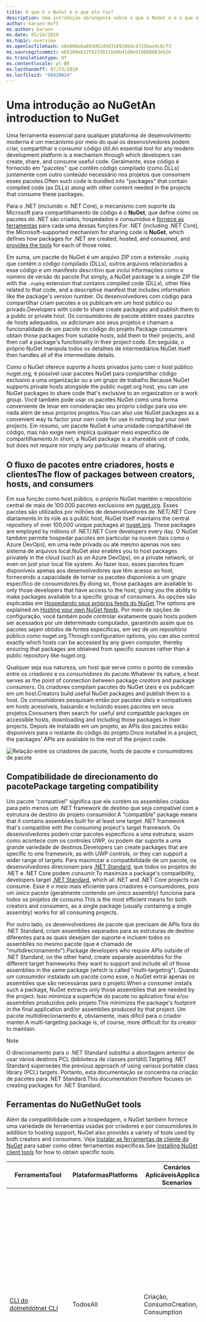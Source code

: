 ```yaml
---
title: O que é o NuGet e o que ele faz?
description: Uma introdução abrangente sobre o que o NuGet é e o que ele faz
author: karann-msft
ms.author: karann
ms.date: 05/24/2019
ms.topic: overview
ms.openlocfilehash: e8e806e0a893d62d9d3189396dc47250ae9c8cf3
ms.sourcegitcommit: e65180e622f6233b51bb0b41d0e919688083eb26
ms.translationtype: HT
ms.contentlocale: pt-BR
ms.lasthandoff: 07/23/2019
ms.locfileid: "68420024"
---
```

# <a name="an-introduction-to-nuget"></a><span data-ttu-id="cb4a9-103">Uma introdução ao NuGet</span><span class="sxs-lookup"><span data-stu-id="cb4a9-103">An introduction to NuGet</span></span>

<span data-ttu-id="cb4a9-104">Uma ferramenta essencial para qualquer plataforma de desenvolvimento moderna é um mecanismo por meio do qual os desenvolvedores podem criar, compartilhar e consumir código útil.</span><span class="sxs-lookup"><span data-stu-id="cb4a9-104">An essential tool for any modern development platform is a mechanism through which developers can create, share, and consume useful code.</span></span> <span data-ttu-id="cb4a9-105">Geralmente, esse código é fornecido em "pacotes" que contêm código compilado (como DLLs) juntamente com outro conteúdo necessário nos projetos que consomem esses pacotes.</span><span class="sxs-lookup"><span data-stu-id="cb4a9-105">Often such code is bundled into "packages" that contain compiled code (as DLLs) along with other content needed in the projects that consume these packages.</span></span>

<span data-ttu-id="cb4a9-106">Para o .NET (incluindo o .NET Core), o mecanismo com suporte da Microsoft para compartilhamento de código é o **NuGet**, que define como os pacotes do .NET são criados, hospedados e consumidos e [fornece as ferramentas](install-nuget-client-tools.md) para cada uma dessas funções.</span><span class="sxs-lookup"><span data-stu-id="cb4a9-106">For .NET (including .NET Core), the Microsoft-supported mechanism for sharing code is **NuGet**, which defines how packages for .NET are created, hosted, and consumed, and [provides the tools](install-nuget-client-tools.md) for each of those roles.</span></span>

<span data-ttu-id="cb4a9-107">Em suma, um pacote do NuGet é um arquivo ZIP com a extensão `.nupkg` que contém o código compilado (DLLs), outros arquivos relacionados a esse código e um manifesto descritivo que inclui informações como o número de versão do pacote.</span><span class="sxs-lookup"><span data-stu-id="cb4a9-107">Put simply, a NuGet package is a single ZIP file with the `.nupkg` extension that contains compiled code (DLLs), other files related to that code, and a descriptive manifest that includes information like the package's version number.</span></span> <span data-ttu-id="cb4a9-108">Os desenvolvedores com código para compartilhar criam pacotes e os publicam em um host público ou privado.</span><span class="sxs-lookup"><span data-stu-id="cb4a9-108">Developers with code to share create packages and publish them to a public or private host.</span></span> <span data-ttu-id="cb4a9-109">Os consumidores de pacote obtêm esses pacotes de hosts adequados, os adicionam aos seus projetos e chamam a funcionalidade de um pacote no código do projeto.</span><span class="sxs-lookup"><span data-stu-id="cb4a9-109">Package consumers obtain those packages from suitable hosts, add them to their projects, and then call a package's functionality in their project code.</span></span> <span data-ttu-id="cb4a9-110">Em seguida, o próprio NuGet manipula todos os detalhes de intermediários.</span><span class="sxs-lookup"><span data-stu-id="cb4a9-110">NuGet itself then handles all of the intermediate details.</span></span>

<span data-ttu-id="cb4a9-111">Como o NuGet oferece suporte a hosts privados junto com o host público nuget.org, é possível usar pacotes NuGet para compartilhar código exclusivo a uma organização ou a um grupo de trabalho.</span><span class="sxs-lookup"><span data-stu-id="cb4a9-111">Because NuGet supports private hosts alongside the public nuget.org host, you can use NuGet packages to share code that's exclusive to an organization or a work group.</span></span> <span data-ttu-id="cb4a9-112">Você também pode usar os pacotes NuGet como uma forma conveniente de levar em consideração seu próprio código para uso em nada além de seus próprios projetos.</span><span class="sxs-lookup"><span data-stu-id="cb4a9-112">You can also use NuGet packages as a convenient way to factor your own code for use in nothing but your own projects.</span></span> <span data-ttu-id="cb4a9-113">Em resumo, um pacote NuGet é uma unidade compartilhável de código, mas não exige nem implica qualquer meio específico de compartilhamento.</span><span class="sxs-lookup"><span data-stu-id="cb4a9-113">In short, a NuGet package is a shareable unit of code, but does not require nor imply any particular means of sharing.</span></span>

## <a name="the-flow-of-packages-between-creators-hosts-and-consumers"></a><span data-ttu-id="cb4a9-114">O fluxo de pacotes entre criadores, hosts e clientes</span><span class="sxs-lookup"><span data-stu-id="cb4a9-114">The flow of packages between creators, hosts, and consumers</span></span>

<span data-ttu-id="cb4a9-115">Em sua função como host público, o próprio NuGet mantém o repositório central de mais de 100.000 pacotes exclusivos em [nuget.org](https://www.nuget.org). Esses pacotes são utilizados por milhões de desenvolvedores de .NET/.NET Core diariamente.</span><span class="sxs-lookup"><span data-stu-id="cb4a9-115">In its role as a public host, NuGet itself maintains the central repository of over 100,000 unique packages at [nuget.org](https://www.nuget.org). These packages are employed by millions of .NET/.NET Core developers every day.</span></span> <span data-ttu-id="cb4a9-116">O NuGet também permite hospedar pacotes em particular na nuvem (tais como o Azure DevOps), em uma rede privada ou até mesmo apenas nos seu sistema de arquivos local.</span><span class="sxs-lookup"><span data-stu-id="cb4a9-116">NuGet also enables you to host packages privately in the cloud (such as on Azure DevOps), on a private network, or even on just your local file system.</span></span> <span data-ttu-id="cb4a9-117">Ao fazer isso, esses pacotes ficam disponíveis apenas aos desenvolvedores que têm acesso ao host, fornecendo a capacidade de tornar os pacotes disponíveis a um grupo específico de consumidores.</span><span class="sxs-lookup"><span data-stu-id="cb4a9-117">By doing so, those packages are available to only those developers that have access to the host, giving you the ability to make packages available to a specific group of consumers.</span></span> <span data-ttu-id="cb4a9-118">As opções são explicadas em [Hospedando seus próprios feeds do NuGet](hosting-packages/overview.md).</span><span class="sxs-lookup"><span data-stu-id="cb4a9-118">The options are explained on [Hosting your own NuGet feeds](hosting-packages/overview.md).</span></span> <span data-ttu-id="cb4a9-119">Por meio de opções de configuração, você também pode controlar exatamente quais hosts podem ser acessados por um determinado computador, garantindo assim que os pacotes sejam obtidos de fontes específicas, em vez de um repositório público como nuget.org.</span><span class="sxs-lookup"><span data-stu-id="cb4a9-119">Through configuration options, you can also control exactly which hosts can be accessed by any given computer, thereby ensuring that packages are obtained from specific sources rather than a public repository like nuget.org.</span></span>

<span data-ttu-id="cb4a9-120">Qualquer seja sua natureza, um host que serve como o ponto de conexão entre os *criadores* e os *consumidores* do pacote.</span><span class="sxs-lookup"><span data-stu-id="cb4a9-120">Whatever its nature, a host serves as the point of connection between package *creators* and package *consumers*.</span></span> <span data-ttu-id="cb4a9-121">Os criadores compilam pacotes do NuGet úteis e os publicam em um host.</span><span class="sxs-lookup"><span data-stu-id="cb4a9-121">Creators build useful NuGet packages and publish them to a host.</span></span> <span data-ttu-id="cb4a9-122">Os consumidores pesquisam então por pacotes úteis e compatíveis em hosts acessíveis, baixando e incluindo esses pacotes em seus projetos.</span><span class="sxs-lookup"><span data-stu-id="cb4a9-122">Consumers then search for useful and compatible packages on accessible hosts, downloading and including those packages in their projects.</span></span> <span data-ttu-id="cb4a9-123">Depois de instalado em um projeto, as APIs dos pacotes estão disponíveis para o restante do código do projeto.</span><span class="sxs-lookup"><span data-stu-id="cb4a9-123">Once installed in a project, the packages' APIs are available to the rest of the project code.</span></span>

![Relação entre os criadores de pacote, hosts de pacote e consumidores de pacote](media/nuget-roles.png)

## <a name="package-targeting-compatibility"></a><span data-ttu-id="cb4a9-125">Compatibilidade de direcionamento do pacote</span><span class="sxs-lookup"><span data-stu-id="cb4a9-125">Package targeting compatibility</span></span>

<span data-ttu-id="cb4a9-126">Um pacote “compatível” significa que ele contém os assemblies criados para pelo menos um .NET framework de destino que seja compatível com a estrutura de destino do projeto consumidor.</span><span class="sxs-lookup"><span data-stu-id="cb4a9-126">A "compatible" package means that it contains assemblies built for at least one target .NET framework that's compatible with the consuming project's target framework.</span></span> <span data-ttu-id="cb4a9-127">Os desenvolvedores podem criar pacotes específicos a uma estrutura, assim como acontece com os controles UWP, ou podem dar suporte a uma grande variedade de destinos.</span><span class="sxs-lookup"><span data-stu-id="cb4a9-127">Developers can create packages that are specific to one framework, as with UWP controls, or they can support a wider range of targets.</span></span> <span data-ttu-id="cb4a9-128">Para maximizar a compatibilidade de um pacote, os desenvolvedores direcionam para [.NET Standard](/dotnet/standard/net-standard), que todos os projetos do .NET e .NET Core podem consumir.</span><span class="sxs-lookup"><span data-stu-id="cb4a9-128">To maximize a package's compatibility, developers target [.NET Standard](/dotnet/standard/net-standard), which all .NET and .NET Core projects can consume.</span></span> <span data-ttu-id="cb4a9-129">Esse é o meio mais eficiente para criadores e consumidores, pois um único pacote (geralmente contendo um único assembly) funciona para todos os projetos de consumo.</span><span class="sxs-lookup"><span data-stu-id="cb4a9-129">This is the most efficient means for both creators and consumers, as a single package (usually containing a single assembly) works for all consuming projects.</span></span>

<span data-ttu-id="cb4a9-130">Por outro lado, os desenvolvedores de pacote que precisam de APIs fora do .NET Standard, criam assemblies separados para as estruturas de destino diferentes para as quais desejam dar suporte e incluem todos os assemblies no mesmo pacote (que é chamado de "multidirecionamento").</span><span class="sxs-lookup"><span data-stu-id="cb4a9-130">Package developers who require APIs outside of .NET Standard, on the other hand, create separate assemblies for the different target frameworks they want to support and include all of those assemblies in the same package (which is called "multi-targeting").</span></span> <span data-ttu-id="cb4a9-131">Quando um consumidor instalado um pacote como esse, o NuGet extrai apenas os assemblies que são necessárias para o projeto.</span><span class="sxs-lookup"><span data-stu-id="cb4a9-131">When a consumer installs such a package, NuGet extracts only those assemblies that are needed by the project.</span></span> <span data-ttu-id="cb4a9-132">Isso minimiza a superfície do pacote no aplicativo final e/ou assemblies produzidos pelo projeto.</span><span class="sxs-lookup"><span data-stu-id="cb4a9-132">This minimizes the package's footprint in the final application and/or assemblies produced by that project.</span></span> <span data-ttu-id="cb4a9-133">Um pacote multidirecionamento é, obviamente, mais difícil para o criador manter.</span><span class="sxs-lookup"><span data-stu-id="cb4a9-133">A multi-targeting package is, of course, more difficult for its creator to maintain.</span></span>

> [!Note]
> <span data-ttu-id="cb4a9-134">O direcionamento para o .NET Standard substitui a abordagem anterior de usar vários destinos PCL (biblioteca de classes portátil).</span><span class="sxs-lookup"><span data-stu-id="cb4a9-134">Targeting .NET Standard supersedes the previous approach of using various portable class library (PCL) targets.</span></span> <span data-ttu-id="cb4a9-135">Portanto, esta documentação se concentra na criação de pacotes para .NET Standard.</span><span class="sxs-lookup"><span data-stu-id="cb4a9-135">This documentation therefore focuses on creating packages for .NET Standard.</span></span>

## <a name="nuget-tools"></a><span data-ttu-id="cb4a9-136">Ferramentas do NuGet</span><span class="sxs-lookup"><span data-stu-id="cb4a9-136">NuGet tools</span></span>

<span data-ttu-id="cb4a9-137">Além da compatibilidade com a hospedagem, o NuGet também fornece uma variedade de ferramentas usadas por criadores e por consumidores.</span><span class="sxs-lookup"><span data-stu-id="cb4a9-137">In addition to hosting support, NuGet also provides a variety of tools used by both creators and consumers.</span></span> <span data-ttu-id="cb4a9-138">Veja [Instalar as ferramentas de cliente do NuGet](install-nuget-client-tools.md) para saber como obter ferramentas específicas.</span><span class="sxs-lookup"><span data-stu-id="cb4a9-138">See [Installing NuGet client tools](install-nuget-client-tools.md) for how to obtain specific tools.</span></span>

| <span data-ttu-id="cb4a9-139">Ferramenta</span><span class="sxs-lookup"><span data-stu-id="cb4a9-139">Tool</span></span> | <span data-ttu-id="cb4a9-140">Plataformas</span><span class="sxs-lookup"><span data-stu-id="cb4a9-140">Platforms</span></span> | <span data-ttu-id="cb4a9-141">Cenários Aplicáveis</span><span class="sxs-lookup"><span data-stu-id="cb4a9-141">Applicable Scenarios</span></span> | <span data-ttu-id="cb4a9-142">DESCRIÇÃO</span><span class="sxs-lookup"><span data-stu-id="cb4a9-142">Description</span></span> |
| --- | --- | --- | --- |
| [<span data-ttu-id="cb4a9-143">CLI do dotnet</span><span class="sxs-lookup"><span data-stu-id="cb4a9-143">dotnet CLI</span></span>](consume-packages/install-use-packages-dotnet-cli.md) | <span data-ttu-id="cb4a9-144">Todos</span><span class="sxs-lookup"><span data-stu-id="cb4a9-144">All</span></span> | <span data-ttu-id="cb4a9-145">Criação, Consumo</span><span class="sxs-lookup"><span data-stu-id="cb4a9-145">Creation, Consumption</span></span> | <span data-ttu-id="cb4a9-146">Ferramenta CLI para bibliotecas .NET Core e .NET Standard, em projetos no estilo SDK que se destinam ao .NET Framework (confira o [atributo do SDK](/dotnet/core/tools/csproj#additions)).</span><span class="sxs-lookup"><span data-stu-id="cb4a9-146">CLI tool for .NET Core and .NET Standard libraries, and for SDK-style projects that target .NET Framework (see [SDK attribute](/dotnet/core/tools/csproj#additions)).</span></span> <span data-ttu-id="cb4a9-147">Fornece certas funcionalidades da CLI do NuGet diretamente na cadeia de ferramentas do .NET Core.</span><span class="sxs-lookup"><span data-stu-id="cb4a9-147">Provides certain NuGet CLI capabilities directly within the .NET Core tool chain.</span></span> <span data-ttu-id="cb4a9-148">Assim como ocorre com a CLI `nuget.exe`, a CLI dotnet não interage com projetos do Visual Studio.</span><span class="sxs-lookup"><span data-stu-id="cb4a9-148">As with the `nuget.exe` CLI, the dotnet CLI does not interact with Visual Studio projects.</span></span> |
| [<span data-ttu-id="cb4a9-149">CLI do nuget.exe</span><span class="sxs-lookup"><span data-stu-id="cb4a9-149">nuget.exe CLI</span></span>](consume-packages/install-use-packages-nuget-cli.md) | <span data-ttu-id="cb4a9-150">Todos</span><span class="sxs-lookup"><span data-stu-id="cb4a9-150">All</span></span> | <span data-ttu-id="cb4a9-151">Criação, Consumo</span><span class="sxs-lookup"><span data-stu-id="cb4a9-151">Creation, Consumption</span></span> | <span data-ttu-id="cb4a9-152">Ferramenta CLI para bibliotecas do .NET Framework e projetos no estilo não SDK que se destinam a bibliotecas do .NET Standard.</span><span class="sxs-lookup"><span data-stu-id="cb4a9-152">CLI tool for .NET Framework libraries and non-SDK-style projects that target .NET Standard libraries.</span></span> <span data-ttu-id="cb4a9-153">Fornece todos os recursos do NuGet, com alguns comandos de que aplicam especificamente aos criadores de pacote, alguns somente aos consumidores e outros a ambos.</span><span class="sxs-lookup"><span data-stu-id="cb4a9-153">Provides all NuGet capabilities, with some commands applying specifically to package creators, some applying only to consumers, and others applying to both.</span></span> <span data-ttu-id="cb4a9-154">Por exemplo, os criadores de pacote usam o comando `nuget pack` para criar um pacote de vários assemblies e arquivos relacionados, os consumidores de pacote usam `nuget install` para incluir pacotes em uma pasta do projeto e todos usam `nuget config` para definir as variáveis de configuração do NuGet.</span><span class="sxs-lookup"><span data-stu-id="cb4a9-154">For example, package creators use the `nuget pack` command to create a package from various assemblies and related files, package consumers use `nuget install` to include packages in a project folder, and everyone uses `nuget config` to set NuGet configuration variables.</span></span> <span data-ttu-id="cb4a9-155">Como uma ferramenta independente de plataforma, a CLI do NuGet não interage com projetos do Visual Studio.</span><span class="sxs-lookup"><span data-stu-id="cb4a9-155">As a platform-agnostic tool, the NuGet CLI does not interact with Visual Studio projects.</span></span> |
| [<span data-ttu-id="cb4a9-156">Console do gerenciador de pacotes</span><span class="sxs-lookup"><span data-stu-id="cb4a9-156">Package Manager Console</span></span>](consume-packages/install-use-packages-powershell.md) | <span data-ttu-id="cb4a9-157">Visual Studio no Windows</span><span class="sxs-lookup"><span data-stu-id="cb4a9-157">Visual Studio on Windows</span></span> | <span data-ttu-id="cb4a9-158">Consumo</span><span class="sxs-lookup"><span data-stu-id="cb4a9-158">Consumption</span></span> | <span data-ttu-id="cb4a9-159">Fornece [comandos do PowerShell](reference/Powershell-Reference.md) para instalar e gerenciar pacotes em projetos do Visual Studio.</span><span class="sxs-lookup"><span data-stu-id="cb4a9-159">Provides [PowerShell commands](reference/Powershell-Reference.md) for installing and managing packages in Visual Studio projects.</span></span> |
| [<span data-ttu-id="cb4a9-160">Interface do usuário do Gerenciador de Pacotes</span><span class="sxs-lookup"><span data-stu-id="cb4a9-160">Package Manager UI</span></span>](consume-packages/install-use-packages-visual-studio.md) | <span data-ttu-id="cb4a9-161">Visual Studio no Windows</span><span class="sxs-lookup"><span data-stu-id="cb4a9-161">Visual Studio on Windows</span></span> | <span data-ttu-id="cb4a9-162">Consumo</span><span class="sxs-lookup"><span data-stu-id="cb4a9-162">Consumption</span></span> | <span data-ttu-id="cb4a9-163">Fornece uma IU fácil de usar para instalar e gerenciar pacotes em projetos do Visual Studio.</span><span class="sxs-lookup"><span data-stu-id="cb4a9-163">Provides an easy-to-use UI for installing and managing packages in Visual Studio projects.</span></span> |
| [<span data-ttu-id="cb4a9-164">Gerenciar a interface do usuário do NuGet</span><span class="sxs-lookup"><span data-stu-id="cb4a9-164">Manage NuGet UI</span></span>](/visualstudio/mac/nuget-walkthrough) | <span data-ttu-id="cb4a9-165">Visual Studio para Mac</span><span class="sxs-lookup"><span data-stu-id="cb4a9-165">Visual Studio for Mac</span></span> | <span data-ttu-id="cb4a9-166">Consumo</span><span class="sxs-lookup"><span data-stu-id="cb4a9-166">Consumption</span></span> | <span data-ttu-id="cb4a9-167">Fornece uma IU fácil de usar para instalar e gerenciar pacotes em projetos do Visual Studio para Mac.</span><span class="sxs-lookup"><span data-stu-id="cb4a9-167">Provide an easy-to-use UI for installing and managing packages in Visual Studio for Mac projects.</span></span> |
| [<span data-ttu-id="cb4a9-168">MSBuild</span><span class="sxs-lookup"><span data-stu-id="cb4a9-168">MSBuild</span></span>](reference/msbuild-targets.md) | <span data-ttu-id="cb4a9-169">Windows</span><span class="sxs-lookup"><span data-stu-id="cb4a9-169">Windows</span></span> | <span data-ttu-id="cb4a9-170">Criação, Consumo</span><span class="sxs-lookup"><span data-stu-id="cb4a9-170">Creation, Consumption</span></span> | <span data-ttu-id="cb4a9-171">Fornece a capacidade de criar e restaurar os pacotes usados em um projeto diretamente por meio da cadeia de ferramentas do MSBuild.</span><span class="sxs-lookup"><span data-stu-id="cb4a9-171">Provides the ability to create packages and restore packages used in a project directly through the MSBuild tool chain.</span></span> |

<span data-ttu-id="cb4a9-172">Como você pode ver, as ferramentas do NuGet com as quais você trabalha dependem muito se você está criando ou consumindo pacotes, e a plataforma de trabalho na qual você está trabalhando.</span><span class="sxs-lookup"><span data-stu-id="cb4a9-172">As you can see, the NuGet tools you work with depend greatly on whether you're creating, consuming, or publishing packages, and the platform on which you're working.</span></span> <span data-ttu-id="cb4a9-173">Os criadores de pacotes normalmente também são consumidores, pois eles aproveitam funcionalidades que existe em outros pacotes do NuGet.</span><span class="sxs-lookup"><span data-stu-id="cb4a9-173">Package creators are typically also consumers, as they build on top of functionality that exists in other NuGet packages.</span></span> <span data-ttu-id="cb4a9-174">E, é claro, esses pacotes podem, por sua vez, depender de outros.</span><span class="sxs-lookup"><span data-stu-id="cb4a9-174">And those packages, of course, may in turn depend on still others.</span></span>

<span data-ttu-id="cb4a9-175">Para saber mais, comece com os artigos [Fluxo de trabalho de criação de pacote](create-packages/Overview-and-Workflow.md) e [Fluxo de trabalho de consumo de pacote](consume-packages/Overview-and-Workflow.md).</span><span class="sxs-lookup"><span data-stu-id="cb4a9-175">For more information, start with the [Package creation workflow](create-packages/Overview-and-Workflow.md) and [Package consumption workflow](consume-packages/Overview-and-Workflow.md) articles.</span></span>

## <a name="managing-dependencies"></a><span data-ttu-id="cb4a9-176">Gerenciamento de dependências</span><span class="sxs-lookup"><span data-stu-id="cb4a9-176">Managing dependencies</span></span>

<span data-ttu-id="cb4a9-177">A capacidade de aproveitar facilmente o trabalho de outras pessoas é um dos recursos mais poderosos de um sistema de gerenciamento de pacotes.</span><span class="sxs-lookup"><span data-stu-id="cb4a9-177">The ability to easily build on the work of others is one of most powerful features of a package management system.</span></span> <span data-ttu-id="cb4a9-178">Da mesma forma, grande parte do que o NuGet faz é gerenciar essa árvore de dependência ou “grafo” em nome de um projeto.</span><span class="sxs-lookup"><span data-stu-id="cb4a9-178">Accordingly, much of what NuGet does is managing that dependency tree or "graph" on behalf of a project.</span></span> <span data-ttu-id="cb4a9-179">Em poucas palavras, você precisa apenas se preocupar com os pacotes que você está usando diretamente em um projeto.</span><span class="sxs-lookup"><span data-stu-id="cb4a9-179">Simply said, you need only concern yourself with those packages that you're directly using in a project.</span></span> <span data-ttu-id="cb4a9-180">Se algum desses pacotes consumir outros pacotes (o que pode, por sua vez, consumir ainda mais), o NuGet cuidará de todas essas dependências de nível inferior.</span><span class="sxs-lookup"><span data-stu-id="cb4a9-180">If any of those packages themselves consume other packages (which can, in turn, consume still others), NuGet takes care of all those down-level dependencies.</span></span>

<span data-ttu-id="cb4a9-181">A imagem a seguir mostra um projeto que depende de cinco pacotes, que por sua vez dependem de muitos outros.</span><span class="sxs-lookup"><span data-stu-id="cb4a9-181">The following image shows a project that depends on five packages, which in turn depend on a number of others.</span></span>

![Um grafo de dependência NuGet de exemplo para um projeto do .NET](media/dependency-graph.png)

<span data-ttu-id="cb4a9-183">Observe que alguns pacotes aparecem várias vezes no grafo de dependência.</span><span class="sxs-lookup"><span data-stu-id="cb4a9-183">Notice that some packages appear multiple times in the dependency graph.</span></span> <span data-ttu-id="cb4a9-184">Por exemplo, há três consumidores diferentes do pacote B e cada consumidor também pode especificar uma versão diferente do pacote (não mostrado).</span><span class="sxs-lookup"><span data-stu-id="cb4a9-184">For example, there are three different consumers of package B, and each consumer might also specify a different version for that package (not shown).</span></span> <span data-ttu-id="cb4a9-185">Isso é uma ocorrência comum, especialmente para pacotes amplamente usados.</span><span class="sxs-lookup"><span data-stu-id="cb4a9-185">This is a common occurrence, especially for widely-used packages.</span></span> <span data-ttu-id="cb4a9-186">Felizmente, o NuGet faz o trabalho duro para determinar exatamente qual versão do Pacote B atende a todos os consumidores.</span><span class="sxs-lookup"><span data-stu-id="cb4a9-186">NuGet fortunately does all the hard work to determine exactly which version of package B satisfies all consumers.</span></span> <span data-ttu-id="cb4a9-187">Em seguida, o NuGet faz o mesmo para todos os outros pacotes, independente da profundidade do grafo de dependência.</span><span class="sxs-lookup"><span data-stu-id="cb4a9-187">NuGet then does the same for all other packages, no matter how deep the dependency graph.</span></span>

<span data-ttu-id="cb4a9-188">Para obter mais detalhes sobre como o NuGet executa esse serviço, consulte [Resolução de dependência](consume-packages/dependency-resolution.md).</span><span class="sxs-lookup"><span data-stu-id="cb4a9-188">For more details on how NuGet performs this service, see [Dependency resolution](consume-packages/dependency-resolution.md).</span></span>

## <a name="tracking-references-and-restoring-packages"></a><span data-ttu-id="cb4a9-189">Rastreando referências e restaurando pacotes</span><span class="sxs-lookup"><span data-stu-id="cb4a9-189">Tracking references and restoring packages</span></span>

<span data-ttu-id="cb4a9-190">Como projetos podem ser movidos facilmente entre os computadores de desenvolvedor, repositórios de controle do código-fonte, servidores de build e assim por diante, é altamente impraticável manter assemblies binários dos pacotes do NuGet diretamente associados a um projeto.</span><span class="sxs-lookup"><span data-stu-id="cb4a9-190">Because projects can easily move between developer computers, source control repositories, build servers, and so forth, it's highly impractical to keep the binary assemblies of NuGet packages directly bound to a project.</span></span> <span data-ttu-id="cb4a9-191">Isso tornaria cada cópia do projeto desnecessariamente sobrecarregada (e, assim, desperdiçaria espaço em repositórios de controle do código-fonte).</span><span class="sxs-lookup"><span data-stu-id="cb4a9-191">Doing so would make each copy of the project unnecessarily bloated (and thereby waste space in source control repositories).</span></span> <span data-ttu-id="cb4a9-192">Também dificultaria muito a atualização de binários de pacote para versões mais recentes, pois as atualizações precisariam ser aplicadas em todas as cópias do projeto.</span><span class="sxs-lookup"><span data-stu-id="cb4a9-192">It would also make it very difficult to update package binaries to newer versions as updates would have to be applied across all copies of the project.</span></span>

<span data-ttu-id="cb4a9-193">Em vez disso, o NuGet mantém uma lista de referências simples dos pacotes dos quais um projeto depende, incluindo dependências de nível superior e inferior.</span><span class="sxs-lookup"><span data-stu-id="cb4a9-193">NuGet instead maintains a simple reference list of the packages upon which a project depends, including both top-level and down-level dependencies.</span></span> <span data-ttu-id="cb4a9-194">Ou seja, sempre que você instala um pacote de algum host em um projeto, o NuGet registra o identificador de pacote e o número de versão nesta lista de referência.</span><span class="sxs-lookup"><span data-stu-id="cb4a9-194">That is, whenever you install a package from some host into a project, NuGet records the package identifier and version number in the reference list.</span></span> <span data-ttu-id="cb4a9-195">(Desinstalar um pacote, é claro, remove-o da lista.) O NuGet, em seguida, fornece um meio para restaurar todos os pacotes referenciados mediante solicitação, conforme descrito em [Restauração do pacote](consume-packages/package-restore.md).</span><span class="sxs-lookup"><span data-stu-id="cb4a9-195">(Uninstalling a package, of course, removes it from the list.) NuGet then provides a means to restore all referenced packages upon request, as described on [Package restore](consume-packages/package-restore.md).</span></span>

![Uma lista de referências de NuGet é criada na instalação do pacote e pode ser usada para restaurar os pacotes em outro lugar](media/nuget-restore.png)

<span data-ttu-id="cb4a9-197">Com apenas a lista de referência, o NuGet pode, então, reinstalar&mdash;ou seja, *restaurar*&mdash;todos os pacotes de hosts públicos e/ou privados a qualquer momento posteriormente.</span><span class="sxs-lookup"><span data-stu-id="cb4a9-197">With only the reference list, NuGet can then reinstall&mdash;that is, *restore*&mdash;all of those packages from public and/or private hosts at any later time.</span></span> <span data-ttu-id="cb4a9-198">Ao confirmar um projeto no controle do código-fonte ou compartilhá-lo de alguma outra forma, você inclui apenas a lista de referências e exclui os binários do pacote (veja [Pacotes e controle do código-fonte](consume-packages/packages-and-source-control.md).)</span><span class="sxs-lookup"><span data-stu-id="cb4a9-198">When committing a project to source control, or sharing it in some other way, you include only the reference list and exclude any package binaries (see [Packages and source control](consume-packages/packages-and-source-control.md).)</span></span>

<span data-ttu-id="cb4a9-199">O computador que recebe um projeto, como um servidor de build obtendo uma cópia do projeto como parte de um sistema de implantação automatizada, simplesmente pede ao NuGet para restaurar as dependências sempre que necessário.</span><span class="sxs-lookup"><span data-stu-id="cb4a9-199">The computer that receives a project, such as a build server obtaining a copy of the project as part of an automated deployment system, simply asks NuGet to restore dependencies whenever they're needed.</span></span> <span data-ttu-id="cb4a9-200">Sistemas de build como o Azure DevOps fornecem etapas de “restauração do NuGet” para essa finalidade exata.</span><span class="sxs-lookup"><span data-stu-id="cb4a9-200">Build systems like Azure DevOps provide "NuGet restore" steps for this exact purpose.</span></span> <span data-ttu-id="cb4a9-201">Da mesma forma, quando os desenvolvedores obtêm uma cópia de um projeto (por exemplo, ao clonar um repositório), eles podem invocar um comando como `nuget restore` (CLI do NuGet), `dotnet restore` (CLI do dotnet) ou `Install-Package` (Console do Gerenciador de Pacotes) para obter todos os pacotes necessários.</span><span class="sxs-lookup"><span data-stu-id="cb4a9-201">Similarly, when developers obtain a copy of a project (as when cloning a repository), they can invoke command like `nuget restore` (NuGet CLI), `dotnet restore` (dotnet CLI), or `Install-Package` (Package Manager Console) to obtain all the necessary packages.</span></span> <span data-ttu-id="cb4a9-202">O Visual Studio, por sua vez, restaura automaticamente os pacotes ao compilar um projeto (contanto que a restauração automática esteja ativada, conforme descrito em [Restauração de pacote](consume-packages/package-restore.md)).</span><span class="sxs-lookup"><span data-stu-id="cb4a9-202">Visual Studio, for its part, automatically restores packages when building a project (provided that automatic restore is enabled, as described on [Package restore](consume-packages/package-restore.md)).</span></span>

<span data-ttu-id="cb4a9-203">Claramente, a função primária do NuGet, no que diz respeito aos desenvolvedores, é manter essa lista de referência em nome do seu projeto e fornecer os meios para restaurar (e atualizar) com eficiência os pacotes referenciados.</span><span class="sxs-lookup"><span data-stu-id="cb4a9-203">Clearly, then, NuGet's primary role where developers are concerned is maintaining that reference list on behalf of your project and providing the means to efficiently restore (and update) those referenced packages.</span></span> <span data-ttu-id="cb4a9-204">Essa lista é mantida em um dos dois *formatos de gerenciamento de pacote*, como são chamados:</span><span class="sxs-lookup"><span data-stu-id="cb4a9-204">This list is maintained in one of two *package management formats*, as they're called:</span></span>

- <span data-ttu-id="cb4a9-205">[PackageReference](consume-packages/package-references-in-project-files.md) (ou "referências de pacote em arquivos de projeto") | *(NuGet 4.0 ou superior)* Mantém uma lista de dependências de nível superior do projeto diretamente no arquivo de projeto, portanto, nenhum arquivo separado é necessário.</span><span class="sxs-lookup"><span data-stu-id="cb4a9-205">[PackageReference](consume-packages/package-references-in-project-files.md) (or "package references in project files") | *(NuGet 4.0+)* Maintains a list of a project's top-level dependencies directly within the project file, so no separate file is needed.</span></span> <span data-ttu-id="cb4a9-206">Um arquivo associado, `obj/project.assets.json`, é gerado dinamicamente para gerenciar o grafo de dependência geral dos pacotes que um projeto usa juntamente com todas as dependências de nível inferior.</span><span class="sxs-lookup"><span data-stu-id="cb4a9-206">An associated file, `obj/project.assets.json`, is dynamically generated to manage the overall dependency graph of the packages that a project uses along with all down-level dependencies.</span></span> <span data-ttu-id="cb4a9-207">PackageReference é sempre usado por projetos do .NET Core.</span><span class="sxs-lookup"><span data-stu-id="cb4a9-207">PackageReference is always used by .NET Core projects.</span></span>

- <span data-ttu-id="cb4a9-208">[`packages.config`](reference/packages-config.md): *(NuGet 1.0 ou posterior)* Um arquivo XML que mantém uma lista plana de todas as dependências do projeto, incluindo as dependências de outros pacotes instalados.</span><span class="sxs-lookup"><span data-stu-id="cb4a9-208">[`packages.config`](reference/packages-config.md): *(NuGet 1.0+)* An XML file that maintains a flat list of all dependencies in the project, including the dependencies of other installed packages.</span></span> <span data-ttu-id="cb4a9-209">Os pacotes instalados ou restaurados são armazenados em uma pasta `packages`.</span><span class="sxs-lookup"><span data-stu-id="cb4a9-209">Installed or restored packages are stored in a `packages` folder.</span></span>

<span data-ttu-id="cb4a9-210">Qual formato de gerenciamento de pacotes é aplicado a um projeto depende do tipo de projeto e a versão disponível do NuGet (e/ou Visual Studio).</span><span class="sxs-lookup"><span data-stu-id="cb4a9-210">Which package management format is employed in any given project depends on the project type, and the available version of NuGet (and/or Visual Studio).</span></span> <span data-ttu-id="cb4a9-211">Para verificar qual formato está sendo usado, simplesmente procure por `packages.config` na raiz do projeto depois de instalar o primeiro pacote.</span><span class="sxs-lookup"><span data-stu-id="cb4a9-211">To check what format is being used, simply look for `packages.config` in the project root after installing your first package.</span></span> <span data-ttu-id="cb4a9-212">Se você não tiver esse arquivo, procure no arquivo de projeto diretamente por um elemento \<PackageReference\>.</span><span class="sxs-lookup"><span data-stu-id="cb4a9-212">If you don't have that file, look in the project file directly for a \<PackageReference\> element.</span></span>

<span data-ttu-id="cb4a9-213">Quando você tiver escolha, será recomendável usar PackageReference.</span><span class="sxs-lookup"><span data-stu-id="cb4a9-213">When you have a choice, we recommend using PackageReference.</span></span> <span data-ttu-id="cb4a9-214">`packages.config` é mantido para fins de legado e não está mais em desenvolvimento ativo.</span><span class="sxs-lookup"><span data-stu-id="cb4a9-214">`packages.config` is maintained for legacy purposes and is no longer under active development.</span></span>

> [!Tip]
> <span data-ttu-id="cb4a9-215">Vários comandos da CLI do `nuget.exe`, como `nuget install`, não adicionam o pacote automaticamente à lista de referências.</span><span class="sxs-lookup"><span data-stu-id="cb4a9-215">Various `nuget.exe` CLI commands, like `nuget install`, do not automatically add the package to the reference list.</span></span> <span data-ttu-id="cb4a9-216">A lista é atualizada durante a instalação de um pacote com o Gerenciador de Pacotes do Visual Studio (interface do usuário ou Console) e com a CLI `dotnet.exe`.</span><span class="sxs-lookup"><span data-stu-id="cb4a9-216">The list is updated when installing a package with the Visual Studio Package Manager (UI or Console), and with `dotnet.exe` CLI.</span></span>

## <a name="what-else-does-nuget-do"></a><span data-ttu-id="cb4a9-217">O que mais o NuGet faz?</span><span class="sxs-lookup"><span data-stu-id="cb4a9-217">What else does NuGet do?</span></span>

<span data-ttu-id="cb4a9-218">Até agora, você aprendeu as seguintes características do NuGet:</span><span class="sxs-lookup"><span data-stu-id="cb4a9-218">So far you've learned the following characteristics of NuGet:</span></span>

- <span data-ttu-id="cb4a9-219">O NuGet fornece o repositório central nuget.org com suporte para a hospedagem privada.</span><span class="sxs-lookup"><span data-stu-id="cb4a9-219">NuGet provides the central nuget.org repository with support for private hosting.</span></span>
- <span data-ttu-id="cb4a9-220">O NuGet fornece as ferramentas que os desenvolvedores precisam para criar, publicar e consumir pacotes.</span><span class="sxs-lookup"><span data-stu-id="cb4a9-220">NuGet provides the tools developers need for creating, publishing, and consuming packages.</span></span>
- <span data-ttu-id="cb4a9-221">Mais importante, o NuGet mantém uma lista de referência de pacotes usados em um projeto e a capacidade de restaurar e atualizar esses pacotes da lista.</span><span class="sxs-lookup"><span data-stu-id="cb4a9-221">Most importantly, NuGet maintains a reference list of packages used in a project and the ability to restore and update those packages from that list.</span></span>

<span data-ttu-id="cb4a9-222">Para fazer com que esses processos funcionem com eficiência, o NuGet realiza algumas otimizações nos bastidores.</span><span class="sxs-lookup"><span data-stu-id="cb4a9-222">To make these processes work efficiently, NuGet does some behind-the-scenes optimizations.</span></span> <span data-ttu-id="cb4a9-223">Particularmente, o NuGet gerencia um cache de pacote e uma pasta de pacotes globais para abreviar a instalação e a reinstalação.</span><span class="sxs-lookup"><span data-stu-id="cb4a9-223">Most notably, NuGet manages a package cache and a global packages folder to shortcut installation and reinstallation.</span></span> <span data-ttu-id="cb4a9-224">O cache evita o download de um pacote já instalado no computador.</span><span class="sxs-lookup"><span data-stu-id="cb4a9-224">The cache avoids downloading a package that's already been installed on the machine.</span></span> <span data-ttu-id="cb4a9-225">A pasta de pacotes globais permite que vários projetos compartilhem o mesmo pacote instalado, reduzindo, assim, a superfície geral do NuGet no computador.</span><span class="sxs-lookup"><span data-stu-id="cb4a9-225">The global packages folder allows multiple projects to share the same installed package, thereby reducing NuGet's overall footprint on the computer.</span></span> <span data-ttu-id="cb4a9-226">As pastas de cache e de pacotes globais também são muito úteis quando você restaura com frequência um grande número de pacotes, como em um servidor de build.</span><span class="sxs-lookup"><span data-stu-id="cb4a9-226">The cache and global packages folder are also very helpful when you're frequently restoring a larger number of packages, as on a build server.</span></span> <span data-ttu-id="cb4a9-227">Para obter mais detalhes sobre esses mecanismos, confira [Como gerenciar as pastas de pacotes globais e de cache](consume-packages/managing-the-global-packages-and-cache-folders.md).</span><span class="sxs-lookup"><span data-stu-id="cb4a9-227">For more details on these mechanisms, see [Managing the global packages and cache folders](consume-packages/managing-the-global-packages-and-cache-folders.md).</span></span>

<span data-ttu-id="cb4a9-228">Em um projeto individual, o NuGet gerencia o grafo de dependência geral, que inclui novamente a resolução de múltiplas referências para versões diferentes do mesmo pacote.</span><span class="sxs-lookup"><span data-stu-id="cb4a9-228">Within an individual project, NuGet manages the overall dependency graph, which again includes resolving multiple references to different versions of the same package.</span></span> <span data-ttu-id="cb4a9-229">É muito comum que um projeto adote uma dependência de um ou mais pacotes que tenham eles próprios as mesmas dependências.</span><span class="sxs-lookup"><span data-stu-id="cb4a9-229">It's quite common that a project takes a dependency on one or more packages that themselves have the same dependencies.</span></span> <span data-ttu-id="cb4a9-230">Alguns dos pacotes de utilitário mais úteis no nuget.org são utilizados por muitos outros pacotes.</span><span class="sxs-lookup"><span data-stu-id="cb4a9-230">Some of the most useful utility packages on nuget.org are employed by many other packages.</span></span> <span data-ttu-id="cb4a9-231">No grafo de dependência inteiro, dez, você poderia ter facilmente ter dez referências diferentes para diferentes versões do mesmo pacote.</span><span class="sxs-lookup"><span data-stu-id="cb4a9-231">In the entire dependency graph, then, you could easily have ten different references to different versions of the same package.</span></span> <span data-ttu-id="cb4a9-232">Para evitar trazer várias versões do pacote para o próprio aplicativo, o NuGet classifica qual versão única pode ser usada por qualquer consumidor.</span><span class="sxs-lookup"><span data-stu-id="cb4a9-232">To avoid bringing multiple versions of that package into the application itself, NuGet sorts out which single version can be used by all consumers.</span></span> <span data-ttu-id="cb4a9-233">(Para saber mais, confira [Resolução de dependência](consume-packages/dependency-resolution.md).)</span><span class="sxs-lookup"><span data-stu-id="cb4a9-233">(For more information, see [Dependency Resolution](consume-packages/dependency-resolution.md).)</span></span>

<span data-ttu-id="cb4a9-234">Além disso, o NuGet mantém todas as especificações relacionadas a como os pacotes são estruturados (incluindo [localização](create-packages/creating-localized-packages.md) e [símbolos de depuração](create-packages/symbol-packages.md)) e como eles são referenciados (incluindo [intervalos de versão](reference/package-versioning.md#version-ranges-and-wildcards) e [versões de pré-lançamento](create-packages/prerelease-packages.md)). O NuGet também oferece várias APIs para trabalhar com seus serviços por meio de programação, e fornece suporte para os desenvolvedores que escrevem modelos de projeto e extensões do Visual Studio.</span><span class="sxs-lookup"><span data-stu-id="cb4a9-234">Beyond that, NuGet maintains all the specifications related to how packages are structured (including [localization](create-packages/creating-localized-packages.md) and [debug symbols](create-packages/symbol-packages.md)) and how they are referenced (including [version ranges](reference/package-versioning.md#version-ranges-and-wildcards) and [pre-release versions](create-packages/prerelease-packages.md).) NuGet also provides various APIs to work with its services programmatically, and provides support for developers who write Visual Studio extensions and project templates.</span></span>

<span data-ttu-id="cb4a9-235">Reserve um tempo para navegar pelo sumário desta documentação e você verá todos esses recursos representados nele, junto com as notas de versão desde o início do NuGet.</span><span class="sxs-lookup"><span data-stu-id="cb4a9-235">Take a moment to browse the table of contents for this documentation, and you see all of these capabilities represented there, along with release notes dating back to NuGet's beginnings.</span></span>

## <a name="comments-contributions-and-issues"></a><span data-ttu-id="cb4a9-236">Comentários, contribuições e problemas</span><span class="sxs-lookup"><span data-stu-id="cb4a9-236">Comments, contributions, and issues</span></span>

<span data-ttu-id="cb4a9-237">Por fim, apreciamos muito os comentários e contribuições para essa documentação&mdash;basta selecionar os comandos **Comentários** e **Editar** no tipo de qualquer página, ou visite o [repositório de documentos](https://github.com/NuGet/docs.microsoft.com-nuget/) e a [lista de problemas de documentos](https://github.com/NuGet/docs.microsoft.com-nuget/issues) no GitHub.</span><span class="sxs-lookup"><span data-stu-id="cb4a9-237">Finally, we very much welcome comments and contributions to this documentation&mdash;just select the **Feedback** and **Edit** commands on the top of any page, or visit the [docs repository](https://github.com/NuGet/docs.microsoft.com-nuget/) and [docs issue list](https://github.com/NuGet/docs.microsoft.com-nuget/issues) on GitHub.</span></span>

<span data-ttu-id="cb4a9-238">Também aceitamos contribuições para o NuGet em si por meio de seus [vários repositórios de GitHub](https://github.com/NuGet/Home); problemas do NuGet podem ser encontrados em [https://github.com/NuGet/home/issues](https://github.com/NuGet/home/issues).</span><span class="sxs-lookup"><span data-stu-id="cb4a9-238">We also welcome contributions to NuGet itself through its [various GitHub repositories](https://github.com/NuGet/Home); NuGet issues can be found on [https://github.com/NuGet/home/issues](https://github.com/NuGet/home/issues).</span></span>

<span data-ttu-id="cb4a9-239">Aproveite sua experiência com o NuGet.</span><span class="sxs-lookup"><span data-stu-id="cb4a9-239">Enjoy your NuGet experience!</span></span>
